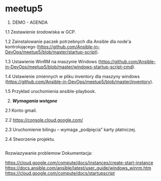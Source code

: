 # meetup5

1. DEMO - AGENDA

1.1 Zestawienie środowiska w GCP.

1.2 Zainstalowanie paczek potrzebnych dla Ansible dla node'a kontrolującego (https://github.com/Ansible-in-DevOps/meetup5/blob/master/startup-script).

1.3 Ustawienie WinRM na maszynie Windows (https://github.com/Ansible-in-DevOps/meetup5/blob/master/windows-startup-script-cmd).

1.4 Ustawienie zmiennych w pliku inventory dla maszyny windows (https://github.com/Ansible-in-DevOps/meetup5/blob/master/inventory).

1.5 Przykład uruchomienia ansible-playbook.

2. ***Wymagania wstępne***

2.1 Konto gmail.

2.2 https://console.cloud.google.com/

2.3 Uruchomienie bilingu – wymaga „podpięcia” karty płatniczej.

2.4 Stworzenie projektu.


```bash
```

Rozwiazywanie problemow 
Dokumentacja:

https://cloud.google.com/compute/docs/instances/create-start-instance
https://docs.ansible.com/ansible/latest/user_guide/windows_winrm.htm
https://cloud.google.com/compute/docs/startupscript


